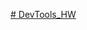 [# DevTools_HW](https://drive.google.com/file/d/12ZmfLriNxRyDNmLoSw0JIeWHI8hZuSon/view?usp=sharing)
